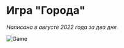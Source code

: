 # Игра "Города"

*Написана в августе 2022 года за два дня.*

![Game](https://user-images.githubusercontent.com/104451273/185758908-a6df6edd-15c7-408f-bb4c-f58a31616562.png)
